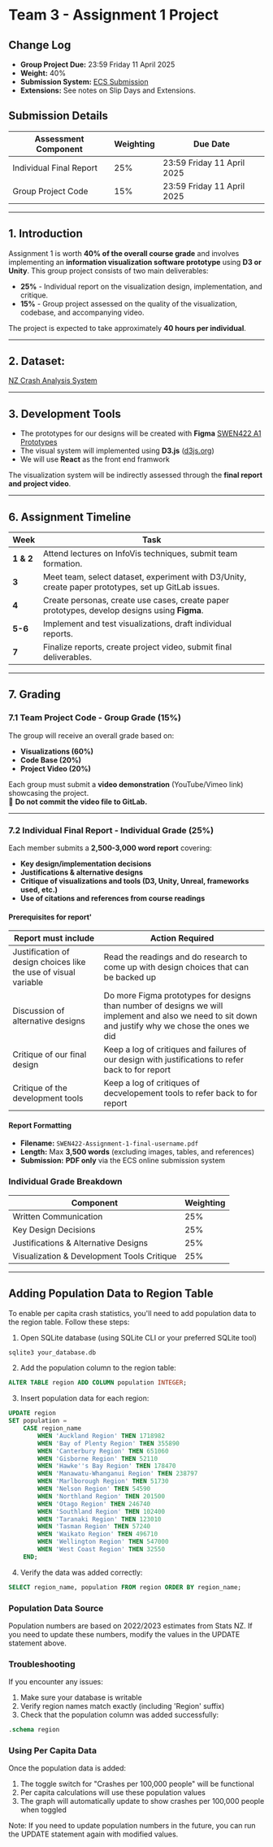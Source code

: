 # Team 3 - Assignment 1 Project

## Change Log
- **Group Project Due:** 23:59 Friday 11 April 2025  
- **Weight:** 40%  
- **Submission System:** [ECS Submission](https://apps.ecs.vuw.ac.nz/submit/SWEN422)  
- **Extensions:** See notes on Slip Days and Extensions.  

## Submission Details

| Assessment Component        | Weighting | Due Date |
|-----------------------------|-----------|-----------|
| Individual Final Report    | 25%       | 23:59 Friday 11 April 2025 |
| Group Project Code         | 15%       | 23:59 Friday 11 April 2025 |

---

## 1. Introduction  
Assignment 1 is worth **40% of the overall course grade** and involves implementing an **information visualization software prototype** using **D3 or Unity**. This group project consists of two main deliverables:  
- **25%** - Individual report on the visualization design, implementation, and critique.  
- **15%** - Group project assessed on the quality of the visualization, codebase, and accompanying video.

The project is expected to take approximately **40 hours per individual**.

---

## 2. Dataset:

[NZ Crash Analysis System](https://opendata-nzta.opendata.arcgis.com/datasets/8d684f1841fa4dbea6afaefc8a1ba0fc_0/explore?location=-39.509339%2C176.882313%2C14.05)


---

## 3. Development Tools 
- The prototypes for our designs will be created with **Figma** [SWEN422 A1 Prototypes](https://www.figma.com/design/181flhWNbnQZYzVdjHhDSP/SWEN422-A1-Prototypes?node-id=0-1&t=geMkkD2KuGIUkiin-1)
- The visual system will implemented using **D3.js** ([d3js.org](https://d3js.org/))
- We will use **React** as the front end framwork 

The visualization system will be indirectly assessed through the **final report and project video**.

---

## 6. Assignment Timeline  

| Week  | Task |
|-------|------|
| **1 & 2** | Attend lectures on InfoVis techniques, submit team formation. |
| **3** | Meet team, select dataset, experiment with D3/Unity, create paper prototypes, set up GitLab issues. |
| **4** | Create personas, create use cases, create paper prototypes, develop designs using **Figma**. |
| **5-6** | Implement and test visualizations, draft individual reports. |
| **7** | Finalize reports, create project video, submit final deliverables. |

---

## 7. Grading  

### 7.1 Team Project Code - Group Grade (15%)  
The group will receive an overall grade based on:  
- **Visualizations (60%)**  
- **Code Base (20%)**  
- **Project Video (20%)**  

Each group must submit a **video demonstration** (YouTube/Vimeo link) showcasing the project.  
🚫 **Do not commit the video file to GitLab.**

---

### 7.2 Individual Final Report - Individual Grade (25%)  
Each member submits a **2,500-3,000 word report** covering:  
- **Key design/implementation decisions**  
- **Justifications & alternative designs**  
- **Critique of visualizations and tools (D3, Unity, Unreal, frameworks used, etc.)**  
- **Use of citations and references from course readings**  

#### Prerequisites for report'
| Report must include | Action Required |
|---------------------|-----------------|
|Justification of design choices like the use of visual variable | Read the readings and do research to come up with design choices that can be backed up |
| Discussion of alternative designs | Do more Figma prototypes for designs than number of designs we will implement and also we need to sit down and justify why we chose the ones we did |
| Critique of our final design| Keep a log of critiques and failures of our design with justifications to refer back to for report |
| Critique of the development tools | Keep a log of critiques of decvelopement tools to refer back to for report |

#### Report Formatting  
- **Filename:** `SWEN422-Assignment-1-final-username.pdf`  
- **Length:** Max **3,500 words** (excluding images, tables, and references)  
- **Submission:** **PDF only** via the ECS online submission system  

### Individual Grade Breakdown  
| Component | Weighting |
|-----------|----------|
| Written Communication | 25% |
| Key Design Decisions | 25% |
| Justifications & Alternative Designs | 25% |
| Visualization & Development Tools Critique | 25% |

---

## Adding Population Data to Region Table

To enable per capita crash statistics, you'll need to add population data to the region table. Follow these steps:

1. Open SQLite database (using SQLite CLI or your preferred SQLite tool)
```bash
sqlite3 your_database.db
```

2. Add the population column to the region table:
```sql
ALTER TABLE region ADD COLUMN population INTEGER;
```

3. Insert population data for each region:
```sql
UPDATE region 
SET population = 
    CASE region_name
        WHEN 'Auckland Region' THEN 1718982
        WHEN 'Bay of Plenty Region' THEN 355890
        WHEN 'Canterbury Region' THEN 651060
        WHEN 'Gisborne Region' THEN 52110
        WHEN 'Hawke''s Bay Region' THEN 178470
        WHEN 'Manawatu-Whanganui Region' THEN 238797
        WHEN 'Marlborough Region' THEN 51730
        WHEN 'Nelson Region' THEN 54590
        WHEN 'Northland Region' THEN 201500
        WHEN 'Otago Region' THEN 246740
        WHEN 'Southland Region' THEN 102400
        WHEN 'Taranaki Region' THEN 123010
        WHEN 'Tasman Region' THEN 57240
        WHEN 'Waikato Region' THEN 496710
        WHEN 'Wellington Region' THEN 547000
        WHEN 'West Coast Region' THEN 32550
    END;
```

4. Verify the data was added correctly:
```sql
SELECT region_name, population FROM region ORDER BY region_name;
```

### Population Data Source
Population numbers are based on 2022/2023 estimates from Stats NZ. If you need to update these numbers, modify the values in the UPDATE statement above.

### Troubleshooting
If you encounter any issues:
1. Make sure your database is writable
2. Verify region names match exactly (including 'Region' suffix)
3. Check that the population column was added successfully:
```sql
.schema region
```

### Using Per Capita Data
Once the population data is added:
1. The toggle switch for "Crashes per 100,000 people" will be functional
2. Per capita calculations will use these population values
3. The graph will automatically update to show crashes per 100,000 people when toggled

Note: If you need to update population numbers in the future, you can run the UPDATE statement again with modified values.